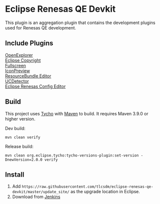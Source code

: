 # Eclipse Renesas QE Devkit

This plugin is an aggregation plugin that contains the development plugins used for Renesas QE development.

## Include Plugins
[OpenExplorer](https://github.com/tlcsdm/eclipse-openexplorer)  
[Eclipse Copyright](https://github.com/tlcsdm/eclipse-copyright)  
[Fullscreen](https://github.com/tlcsdm/eclipse-fullscreen)  
[IconPreview](https://github.com/tlcsdm/eclipse-iconpreview)  
[ResourceBundle Editor](https://github.com/tlcsdm/eclipse-rbe)  
[UCDetector](https://github.com/tlcsdm/ucdetector)  
[Eclipse Renesas Config Editor](https://github.com/tlcsdm/eclipse-renesas-config-editor)

## Build

This project uses [Tycho](https://github.com/eclipse-tycho/tycho) with [Maven](https://maven.apache.org/) to build. It requires Maven 3.9.0 or higher version.

Dev build:

```
mvn clean verify
```

Release build:

```
mvn clean org.eclipse.tycho:tycho-versions-plugin:set-version -DnewVersion=2.0.0 verify
```

## Install

1. Add `https://raw.githubusercontent.com/tlcsdm/eclipse-renesas-qe-devkit/master/update_site/` as the upgrade location in Eclipse.
2. Download from [Jenkins](https://jenkins.tlcsdm.com/job/eclipse-plugin/job/eclipse-renesas-qe-devkit)


